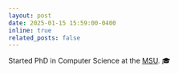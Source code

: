 ```yaml
---
layout: post
date: 2025-01-15 15:59:00-0400
inline: true
related_posts: false
---
```


Started PhD in Computer Science at the [MSU](https://www.msstate.edu/). 🎓
